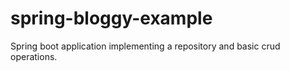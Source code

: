 # spring-bloggy-example
Spring boot application implementing a repository and basic crud operations.
